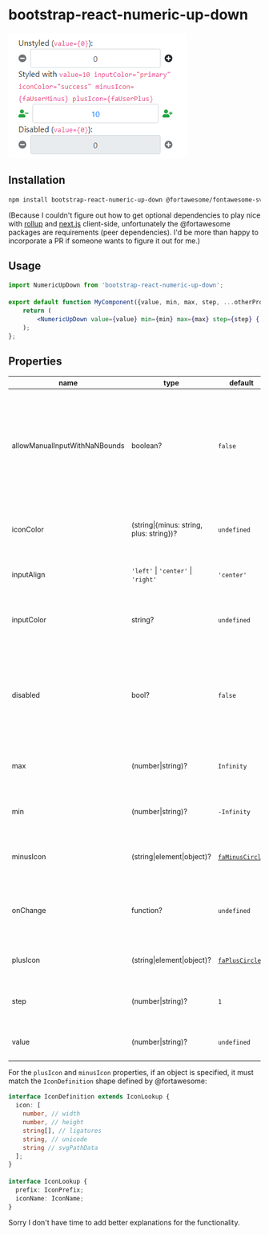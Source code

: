 bootstrap-react-numeric-up-down
===============================

![NumericUpDown](./img/demo.png)

Installation
------------

```bash
npm install bootstrap-react-numeric-up-down @fortawesome/fontawesome-svg-core @fortawesome/free-solid-svg-icons @fortawesome/react-fontawesome
```

(Because I couldn't figure out how to get optional dependencies to play nice with
[rollup](https://github.com/rollup/rollup) and [next.js](https://github.com/zeit/next.js/) client-side, unfortunately
the @fortawesome packages are requirements (peer dependencies).  I'd be more than happy to incorporate a PR if someone
wants to figure it out for me.)

Usage
-----

```jsx
import NumericUpDown from 'bootstrap-react-numeric-up-down';

export default function MyComponent({value, min, max, step, ...otherProps}) {
    return (
        <NumericUpDown value={value} min={min} max={max} step={step} {...otherProps} />
    );
};
```

Properties
----------

| name                          | type                                     | default              | description                                                                                                                                   |
|-------------------------------|------------------------------------------|----------------------|-----------------------------------------------------------------------------------------------------------------------------------------------|
| allowManualInputWithNaNBounds | boolean?                                 | `false`              | By default, if the `min` is greater than the `max`, the  `<input>` is disabled.  If set, it will not be disabled. (Your mileage may vary.)    |
| iconColor                     | (string\|{minus: string, plus: string})? | `undefined`          | The bootstrap theme for coloring the button icons.                                                                                            |
| inputAlign                    | `'left'` \| `'center'` \| `'right'`      | `'center'`           | The text-alignment of the `<input>`.                                                                                                          |
| inputColor                    | string?                                  | `undefined`          | The bootstrap theme for coloring the `<input>`.                                                                                               |
| disabled                      | bool?                                    | `false`              | The `disabled` property assigned to the `<input>`.  If set, also disables the plus and minus buttons.                                         |
| max                           | (number\|string)?                        | `Infinity`           | The `max` value applied to the `<input>`.                                                                                                     |
| min                           | (number\|string)?                        | `-Infinity`          | The `min` value applied to the `<input>`.                                                                                                     |
| minusIcon                     | (string\|element\|object)?               | [`faMinusCircle`][1] | The text or icon to use for the minus button.                                                                                                 |
| onChange                      | function?                                | `undefined`          | The callback called when the value of the `<input>` changes.                                                                                  |
| plusIcon                      | (string\|element\|object)?               | [`faPlusCircle`][2]  | The text or icon to use for the plus button.                                                                                                  |
| step                          | (number\|string)?                        | `1`                  | The `step` value applied to the `<input>`.                                                                                                    |
| value                         | (number\|string)?                        | `undefined`          | The `value` property applied the `<input>`.                                                                                                   |

For the `plusIcon` and `minusIcon` properties, if an object is specified, it must match the `IconDefinition` shape
defined by @fortawesome:

```typescript
interface IconDefinition extends IconLookup {
  icon: [
    number, // width
    number, // height
    string[], // ligatures
    string, // unicode
    string // svgPathData
  ];
}

interface IconLookup {
  prefix: IconPrefix;
  iconName: IconName;
}
```

Sorry I don't have time to add better explanations for the functionality.

[1]: https://fontawesome.com/icons/minus-circle?style=solid
[2]: https://fontawesome.com/icons/plus-circle?style=solid